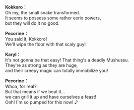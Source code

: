 # 

  
**Kokkoro：**  
Oh my, the small snake transformed.  
It seems to possess some rather eerie powers,  
but they will do it no good.  
  
**Pecorine：**  
You said it, Kokkoro!  
We'll wipe the floor with that scaly guy!  
  
**Karyl：**  
It's not gonna be that easy! That thing's a deadly Mushussu.  
They're as strong as they are huge,  
and their creepy magic can totally immobilize you!  
  
**Pecorine：**  
Whoa, for real?!  
 But that means if we beat it...  
we can grill it up and have ourselves a feast!  
Ooh! I'm so pumped for this now! ♪  
